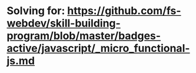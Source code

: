# Solving for: https://github.com/fs-webdev/skill-building-program/blob/master/badges-active/javascript/_micro_functional-js.md
